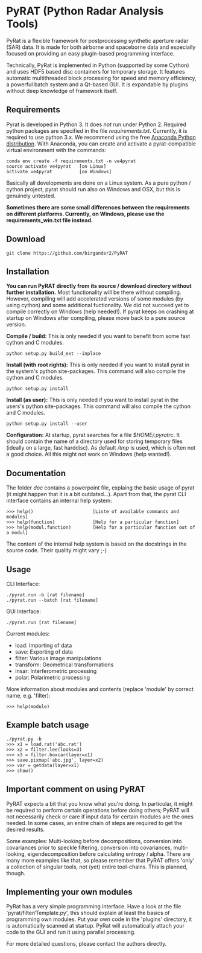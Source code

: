 # PyRAT (Python Radar Analysis Tools)

PyRat is a flexible framework for postprocessing synthetic aperture radar (SAR) data. It
is made for both airborne and spaceborne data and especially focused on providing an
easy plugin-based programming interface. 

Technically, PyRat is implemented in Python (supported by some Cython) and uses HDF5 based 
disc containers for temporary storage. It features automatic multithreaded block 
processing for speed and memory efficiency, a powerful batch system and a Qt-based GUI. 
It is expandable by plugins without deep knowledge of framework itself.

## Requirements

Pyrat is developed in Python 3. It does _not_ run under Python 2. Required python packages are specified in the
file _requirements.txt_. Currently, it is required to use python 3.x. We recommend using the free [Anaconda Python
distribution](https://docs.continuum.io/anaconda). With Anaconda, you can create and activate a pyrat-compatible virtual environment with the commands:

    conda env create -f requirements.txt -n ve4pyrat
    source activate ve4pyrat   [on Linux]  
    activate ve4pyrat          [on Windows]

Basically all developments are done on a Linux system. As a pure python / cython project, pyrat should run also on 
Windows and OSX, but this is genuinely untested. 

**Sometimes there are some small differences between the requirements on different platforms. Currently, on Windows, please use the
requirements_win.txt file instead.**

## Download

    git clone https://github.com/birgander2/PyRAT

## Installation

**You can run PyRAT directly from its source / download directory without further installation.** Most functionality will be 
there without compiling. However, compiling will add accelerated versions of some modules (by using cython) and 
some additional fuctionality. We did not succeed yet to compile correctly on Windows (help needed!). If pyrat keeps
on crashing at startup on Windows after compiling, please move back to a pure source version.

**Compile / build:** This is only needed if you want to benefit from some fast cython and C modules. 
    
    python setup.py build_ext --inplace

**Install (with root rights):** This is only needed if you want to install pyrat in the system's python site-packages. This command will also
compile the cython and C modules.

    python setup.py install

**Install (as user):** This is only needed if you want to install pyrat in the users's python site-packages. This command will also
compile the cython and C modules.

    python setup.py install --user

**Configuration:** At startup, pyrat searches for a file _$HOME/.pyratrc_. It should contain the name of a 
directory used for storing temporary files (ideally on a large, fast harddisc). As default _/tmp_ is used, which
is often not a good choice. All this might not work on Windows (help wanted!).

## Documentation

The folder _doc_ contains a powerpoint file, explaing the basic usage of pyrat (it might happen
that it is a bit outdated...). Apart from that, the pyrat CLI interface contains an internal help system:
    
    >>> help()      		        [Liste of available commands and modules]       
    >>> help(function)              [Help for a particular function]       
    >>> help(modul.function)    	[Help for a particular function out of a modul]       

The content of the internal help system is based on the docstrings in the source code. Their
quality might vary ;-)

## Usage

CLI Interface:

    ./pyrat.run -b [rat filename]
    ./pyrat.run --batch [rat filename]
    
GUI Interface:

    ./pyrat.run [rat filename]

Current modules:
* load:      Importing of data
* save:      Exporting of data
* filter:    Various image manipulations
* transform: Geometrical transformations
* insar:     Interferometric processing
* polar:     Polarimetric processing

More information about modules and contents (replace 'module' by correct name, e.g. 'filter):
    
    >>> help(module)

## Example batch usage

    ./pyrat.py -b
    >>> x1 = load.rat('abc.rat')
    >>> x2 = filter.lee(looks=3)
    >>> x3 = filter.boxcar(layer=x1)
    >>> save.pixmap('abc.jpg', layer=x2)
    >>> var = getdata(layer=x1)
    >>> show()

## Important comment on using PyRAT

PyRAT expects a bit that you know what you're doing. In particular, it might be required to perform certain
operations before doing others; PyRAT will not necessarily check or care if input data for certain modules
are the ones needed. In some cases, an entire chain of steps are required to get the desired results.

Some examples: Multi-looking before decompositions, conversion into covariances prior to speckle filtering,
conversion into covariances, multi-looking, eigendecomposition before calculating entropy / alpha. There are
many more examples like that, so please remember that PyRAT offers 'only' a collection of singular tools, not
(yet) entire tool-chains. This is planned, though.

## Implementing your own modules

PyRat has a very simple programming interface. Have a look at the file 'pyrat/filter/Template.py',
this should explain at least the basics of programming own modules. Put your own code
in the 'plugins' directory, it is automatically scanned at startup. PyRat will automatically
attach your code to the GUI and run it using parallel processing.

For more detailed questions, please contact the authors directly.
